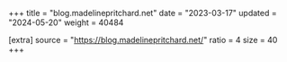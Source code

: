 +++
title = "blog.madelinepritchard.net"
date = "2023-03-17"
updated = "2024-05-20"
weight = 40484

[extra]
source = "https://blog.madelinepritchard.net/"
ratio = 4
size = 40
+++
